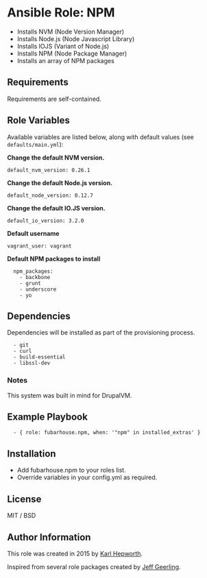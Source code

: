 # Ansible Role: NPM

* Installs NVM (Node Version Manager)
* Installs Node.js (Node Javascript Library)
* Installs IOJS (Variant of Node.js)
* Installs NPM (Node Package Manager)
* Installs an array of NPM packages

## Requirements

Requirements are self-contained.

## Role Variables

Available variables are listed below, along with default values (see `defaults/main.yml`):

**Change the default NVM version.**

```
default_nvm_version: 0.26.1
```

**Change the default Node.js version.**

```
default_node_version: 0.12.7
```

**Change the default IO.JS version.**

```
default_io_version: 3.2.0
```

**Default username**

```
vagrant_user: vagrant
```

**Default NPM packages to install**

```
  npm_packages:
    - backbone
    - grunt
    - underscore
    - yo
```

## Dependencies

  Dependencies will be installed as part of the provisioning process.

```
  - git
  - curl
  - build-essential
  - libssl-dev
```

  ### Notes

  This system was built in mind for DrupalVM.

## Example Playbook

```
  - { role: fubarhouse.npm, when: '"npm" in installed_extras' }
```

## Installation

  * Add fubarhouse.npm to your roles list.
  * Override variables in your config.yml as required.

## License

MIT / BSD

## Author Information

This role was created in 2015 by [Karl Hepworth](https://twitter.com/fubarhouse).

Inspired from several role packages created by [Jeff Geerling](https://github.com/geerlingguy/).
